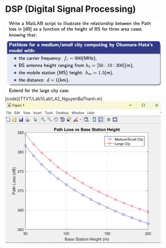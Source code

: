 # DSP (Digital Signal Processing)

<img src="TTVT/Lab1/Question.jpg">
[code](TTVT/Lab1/Lab1_42_NguyenBaThanh.m)
<img src="TTVT/Lab1/result.jpg">
